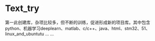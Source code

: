 # Text_try
第一此创建库，杂项比较多，但不断的训练，促进形成新的项目库。其中包含python、机器学习deeplearn、matlab、c/c++、java、html、stm32、51、linux_and_ubuntutu ... ...
